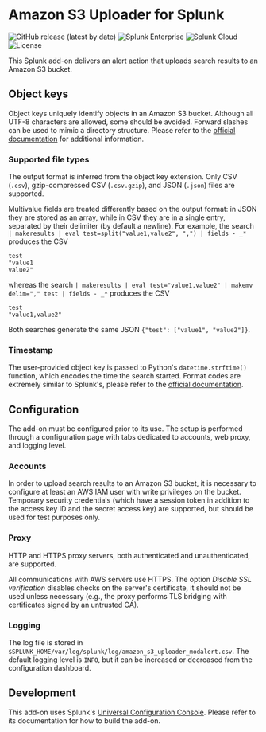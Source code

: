 # Amazon S3 Uploader for Splunk

![GitHub release (latest by date)](https://img.shields.io/github/v/release/aserpi/TA_amazon_s3_uploader)
![Splunk Enterprise](https://img.shields.io/badge/Splunk%20Enterprise-8.0+-67a53e?logo=splunk)
![Splunk Cloud](https://img.shields.io/badge/Splunk%20Cloud-8.1%2B-ed0080?logo=splunk)
![License](https://img.shields.io/github/license/aserpi/TA_amazon_s3_uploader)

This Splunk add-on delivers an alert action that uploads search results
to an Amazon S3 bucket.


## Object keys
Object keys uniquely identify objects in an Amazon S3 bucket.
Although all UTF-8 characters are allowed, some should be avoided.
Forward slashes can be used to mimic a directory structure.
Please refer to the [official documentation](https://docs.aws.amazon.com/AmazonS3/latest/userguide/object-keys.html)
for additional information.

### Supported file types
The output format is inferred from the object key extension.
Only CSV (`.csv`), gzip-compressed CSV (`.csv.gzip`), and JSON (`.json`)
files are supported.

Multivalue fields are treated differently based on the output format:
in JSON they are stored as an array, while in CSV they are in a single
entry, separated by their delimiter (by default a newline).
For example, the search `| makeresults | eval test=split("value1,value2", ",") | fields - _*`
produces the CSV
```
test
"value1
value2"
```
whereas the search 
`| makeresults | eval test="value1,value2" | makemv delim="," test | fields - _*`
produces the CSV
```
test
"value1,value2"
``` 

Both searches generate the same JSON `{"test": ["value1", "value2"]}`.

### Timestamp
The user-provided object key is passed to Python's `datetime.strftime()` function, which encodes
the time the search started.
Format codes are extremely similar to Splunk's, please refer to the [official documentation](https://docs.python.org/3.7/library/datetime.html#strftime-strptime-behavior).


## Configuration
The add-on must be configured prior to its use.
The setup is performed through a configuration page with tabs dedicated
to accounts, web proxy, and logging level.

### Accounts
In order to upload search results to an Amazon S3 bucket, it is
necessary to configure at least an AWS IAM user with write privileges on
the bucket.
Temporary security credentials (which have a session token in addition
to the access key ID and the secret access key) are supported, but
should be used for test purposes only.

### Proxy
HTTP and HTTPS proxy servers, both authenticated and unauthenticated,
are supported.

All communications with AWS servers use HTTPS.
The option _Disable SSL verification_ disables checks on the
server's certificate, it should not be used unless necessary (e.g.,
the proxy performs TLS bridging with certificates signed by an
untrusted CA).

### Logging
The log file is stored in `$SPLUNK_HOME/var/log/splunk/log/amazon_s3_uploader_modalert.csv`.
The default logging level is `INFO`, but it can be increased or
decreased from the configuration dashboard.


## Development
This add-on uses Splunk's [Universal Configuration Console](https://github.com/splunk/addonfactory-ucc-generator).
Please refer to its documentation for how to build the add-on.
